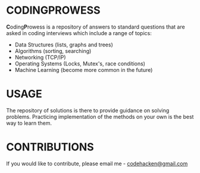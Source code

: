 CODINGPROWESS
=============
**C**oding**P**rowess is a repository of answers to standard questions that are asked in coding interviews which include
a range of topics:
* Data Structures (lists, graphs and trees)
* Algorithms (sorting, searching)
* Networking (TCP/IP)
* Operating Systems (Locks, Mutex's, race conditions)
* Machine Learning (become more common in the future)

USAGE
=====
The repository of solutions is there to provide guidance on solving problems. Practicing implementation of the methods on your
own is the best way to learn them.

CONTRIBUTIONS
=============
If you would like to contribute, please email me - codehacken@gmail.com
